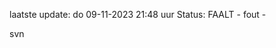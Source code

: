 laatste update: 
do 09-11-2023 21:48   uur 
Status: FAALT - fout - 
<div class="service R">svn</div>